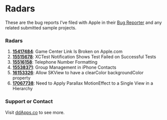 Radars
======

These are the bug reports I’ve filed with Apple in their [Bug Reporter](http://bugreport.apple.com) and any related submitted sample projects.

### Radars
1. **[15417484](https://github.com/duliodenis/radars/tree/master/15417484)**: Game Center Link Is Broken on Apple.com
2. **[15515678](https://github.com/duliodenis/radars/tree/master/15515678)**: XCTest Notification Shows Test Failed on Successful Tests
3. **[15516158](https://github.com/duliodenis/radars/tree/master/15516158)**: Telephone Number Formatting
4. **[15538371](https://github.com/duliodenis/radars/tree/master/15538371)**: Group Management in iPhone Contacts
5. **[16153326](https://github.com/duliodenis/radars/tree/master/16153326)**: Allow SKView to have a clearColor backgroundColor property
4. **[17067738](https://github.com/duliodenis/radars/tree/master/17067738)**: Need to Apply Parallax MotionEffect to a Single View in a Hierarchy

### Support or Contact

Visit [ddApps.co](http://ddapps.co) to see more.
